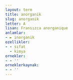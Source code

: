 ```yaml
---
layout: term
title: anorganik
slug: anorganik
letter: A
lisan: Fransızca anorganique
anlamlar:
- ► inorganik
ozellikler:
- - sıfat
  - kimya
ornekler:
- - ''
orneklerkaynak:
- - ''
---
```

